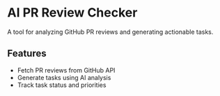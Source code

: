 # AI PR Review Checker

A tool for analyzing GitHub PR reviews and generating actionable tasks.

## Features
- Fetch PR reviews from GitHub API
- Generate tasks using AI analysis
- Track task status and priorities

